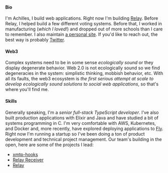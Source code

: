 #### Bio

I'm Achilles, I build web applications. Right now I'm building [Relay](https://github.com/relaycc). Before Relay, I helped build a few different voting systems. Before that, I worked in manufacturing (_which I loved!_) and dropped out of more schools than I care to remember. I also maintain [a personal site](https://www.killthebuddha.pub). If you'd like to reach out, the best way is probably [Twitter](https://twitter.com/killthebuddha_).

#### Web3

Complex systems need to be in some sense _ecologically sound_ or they display degenerate behavior. Web 2.0 is not ecologically sound so we find degeneracies in the system: simplistic thinking, mobbish behavior, etc. With all its faults, the web3 ecosystem is _the first serious attempt at scale to develop ecologically sound solutions to social web applications_, so that's where you'll find me.

#### Skills

Generally speaking, I'm a _senior full-stack TypeScript developer_. I've also built production applications with Elixir and Java and have studied a bit of systems programming in C. I'm very comfortable with AWS, Kubernetes, and Docker and, more recently, have explored deploying applications to [Fly](https://fly.io). Right now I'm running a startup so I've been doing a ton of product development and technical project management. Our team's building in the open, here are some of the projects I lead:

* [xmtp-hooks](https://github.com/relaycc/xmtp-hooks)
* [Relay Receiver](https://github.com/relaycc/receiver)
* [Relay](https://github.com/relaycc/relay)
